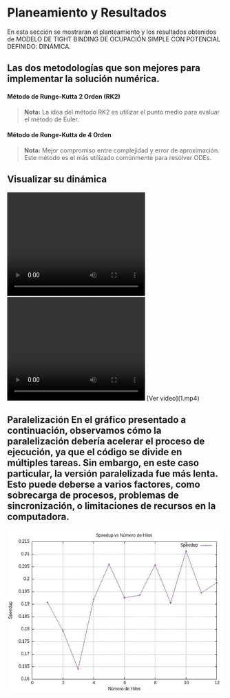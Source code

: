# Planeamiento  y Resultados 

En esta sección se mostraran el planteamiento y los resultados obtenidos de MODELO DE TIGHT BINDING DE OCUPACIÓN SIMPLE CON POTENCIAL DEFINIDO: DINÁMICA.    


## Las dos metodologías que son mejores para implementar la solución numérica.

####  Método de Runge-Kutta 2  Orden (RK2)


> **Nota:** La idea del método RK2 es utilizar el punto medio para evaluar el método de Euler.

#### Método de Runge-Kutta de 4 Orden
> **Nota:** Mejor compromiso entre complejidad y error de aproximación. Este método es el más utilizado comúnmente para resolver ODEs.

## Visualizar su dinámica

<video width="320" height="240" controls>
  <source src="1.mp4" type="video/mp4">
  Tu navegador no soporta la etiqueta de video.
</video>

<video width="320" height="240" controls>
  <source src="2.mp4" type="2/mp4">
  Tu navegador no soporta la etiqueta de video.
</video>
[Ver video](1.mp4)


## Paralelización En el gráfico presentado a continuación, observamos cómo la paralelización debería acelerar el proceso de ejecución, ya que el código se divide en múltiples tareas. Sin embargo, en este caso particular, la versión paralelizada fue más lenta. Esto puede deberse a varios factores, como sobrecarga de procesos, problemas de sincronización, o limitaciones de recursos en la computadora.    
<div>
<img src="paralelizacion.jpeg"/>
</div>
